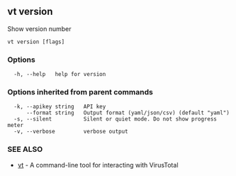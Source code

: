 ## vt version

Show version number

```
vt version [flags]
```

### Options

```
  -h, --help   help for version
```

### Options inherited from parent commands

```
  -k, --apikey string   API key
      --format string   Output format (yaml/json/csv) (default "yaml")
  -s, --silent          Silent or quiet mode. Do not show progress meter
  -v, --verbose         verbose output
```

### SEE ALSO

* [vt](vt.md)	 - A command-line tool for interacting with VirusTotal

